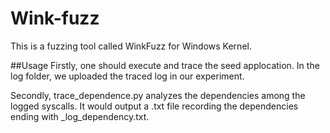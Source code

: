 # Wink-fuzz
This is a fuzzing tool called WinkFuzz for Windows Kernel.

##Usage
Firstly, one should execute and trace the seed applocation. In the log folder, we uploaded the traced log in our experiment.

Secondly, trace_dependence.py analyzes the dependencies among the logged syscalls. It would output a .txt file recording the dependencies
ending with _log_dependency.txt.
